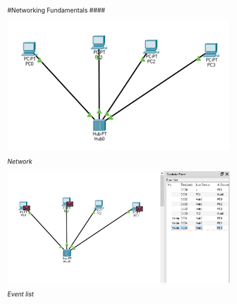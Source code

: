 #Networking Fundamentals ####

![](images/Screenshot_1.png)

_Network_

![](images/Screenshot_2.png)

_Event list_
